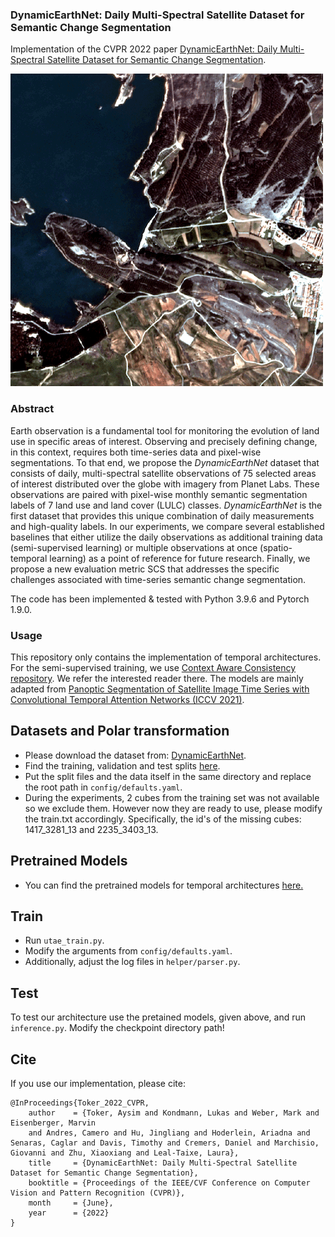 ### DynamicEarthNet: Daily Multi-Spectral Satellite Dataset for Semantic Change Segmentation 

Implementation of the CVPR 2022 paper <a href="#!">DynamicEarthNet: Daily Multi-Spectral Satellite Dataset
for Semantic Change Segmentation</a>.

![](teaser.gif )

### Abstract 
Earth observation is a fundamental tool for monitoring the evolution of land use in specific areas of interest. 
Observing and precisely defining change, in this context, requires both time-series data and pixel-wise segmentations. To that end, we propose the <em>DynamicEarthNet</em> dataset that consists of daily, multi-spectral satellite observations of 75 selected areas of interest distributed over the globe with imagery from Planet Labs. These observations are paired with pixel-wise monthly semantic segmentation labels of 7 land use and land cover (LULC) classes.
<em>DynamicEarthNet</em> is the first dataset that provides this unique combination of daily measurements and high-quality labels. 
In our experiments, we compare several established baselines that either utilize the daily observations as additional training data (semi-supervised learning) or multiple observations at once (spatio-temporal learning) as a point of reference for future research. 
Finally, we propose a new evaluation metric SCS that addresses the specific challenges associated with time-series semantic change segmentation.

The code has been implemented & tested with Python 3.9.6 and Pytorch 1.9.0.
### Usage 
This repository only contains the implementation of temporal architectures. For the semi-supervised training, we use <a href="https://github.com/dvlab-research/Context-Aware-Consistency">Context Aware Consistency repository</a>. We refer the interested reader there.
The models are mainly adapted from <a href="https://github.com/VSainteuf/utae-paps/tree/2b9fae182f7271cabe59e5837057c7c1b0b40f39">Panoptic Segmentation of Satellite Image Time Series with Convolutional Temporal Attention Networks (ICCV 2021)</a>.

## Datasets and Polar transformation

* Please download the dataset from: <a href="https://mediatum.ub.tum.de/1650201">DynamicEarthNet</a>.
* Find the training, validation and test splits <a href="https://vision.in.tum.de/webshare/u/toker/dynnet_training_splits/">here</a>.
* Put the split files and the data itself in the same directory and replace the root path in `config/defaults.yaml`.
* During the experiments, 2 cubes from the training set was not available so we exclude them. However now they are ready to use, please modify the train.txt accordingly. Specifically, the id's of the missing cubes: 1417_3281_13 and 2235_3403_13.

## Pretrained Models 
* You can find the pretrained models for temporal architectures <a href="https://vision.in.tum.de/webshare/u/toker/dynnet_ckpt">here.</a>
## Train 
* Run `utae_train.py`.
* Modify the arguments from `config/defaults.yaml`.
* Additionally, adjust the log files in `helper/parser.py`.
## Test 
To test our architecture use the pretained models, given above, and run  `inference.py`. Modify the checkpoint directory path!
## Cite
If you use our implementation, please cite:
```
@InProceedings{Toker_2022_CVPR,
    author    = {Toker, Aysim and Kondmann, Lukas and Weber, Mark and Eisenberger, Marvin
    and Andres, Camero and Hu, Jingliang and Hoderlein, Ariadna and Senaras, Caglar and Davis, Timothy and Cremers, Daniel and Marchisio, Giovanni and Zhu, Xiaoxiang and Leal-Taixe, Laura},
    title     = {DynamicEarthNet: Daily Multi-Spectral Satellite Dataset for Semantic Change Segmentation},
    booktitle = {Proceedings of the IEEE/CVF Conference on Computer Vision and Pattern Recognition (CVPR)},
    month     = {June},
    year      = {2022}
}
```